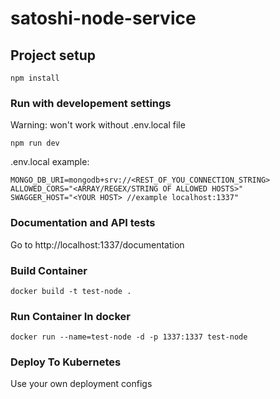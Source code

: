 # satoshi-node-service

## Project setup
```
npm install
```

### Run with developement settings
Warning: won't work without .env.local file
```
npm run dev
```

.env.local example:
```dotenv
MONGO_DB_URI=mongodb+srv://<REST_OF_YOU_CONNECTION_STRING>
ALLOWED_CORS="<ARRAY/REGEX/STRING OF ALLOWED HOSTS>"
SWAGGER_HOST="<YOUR HOST> //example localhost:1337"
```

### Documentation and API tests
Go to http://localhost:1337/documentation

### Build Container
```
docker build -t test-node .
```
### Run Container In docker
```
docker run --name=test-node -d -p 1337:1337 test-node
```

### Deploy To Kubernetes
Use your own deployment configs





